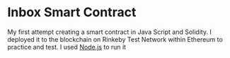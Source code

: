 # Inbox Smart Contract
My first attempt creating a smart contract in Java Script and Solidity. 
I deployed it to the blockchain on Rinkeby Test Network within Ethereum to practice and test.
I used [Node.js](https://nodejs.org/en/download/) to  run it
